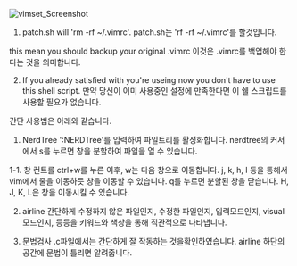 ![vimset_Screenshot](https://github.com/hoysong/songbird_vim/blob/main/example.png)

1. patch.sh will 'rm -rf ~/.vimrc'.
patch.sh는 'rf -rf ~/.vimrc'를 할것입니다.

this mean you should backup your original .vimrc
이것은 .vimrc를 백업해야 한다는 것을 의미합니다.

2. If you already satisfied with you're useing now you don't have to use this shell script.
만약 당신이 이미 사용중인 설정에 만족한다면 이 쉘 스크립드를 사용할 필요가 없습니다.

간단 사용법은 아래와 같습니다.
1. NerdTree
':NERDTree'를 입력하여 파일트리를 활성화합니다.
nerdtree의 커서에서 s를 누르면 창을 분할하여 파일을 열 수 있습니다.

1-1. 창 컨트롤
ctrl+w를 누른 이후,
	w는 다음 창으로 이동합니다.
	j, k, h, l 등을 통해서 vim에서 줄을 이동하듯 창을 이동할 수 있습니다.
	q를 누르면 분할된 창을 닫습니다.
	H, J, K, L은 창을 이동시킬 수 있습니다.

2. airline
간단하게
	수정하지 않은 파일인지,
	수정한 파일인지,
	입력모드인지,
	visual모드인지,
	등등을 키워드와 색상을 통해 직관적으로 나타냅니다.

3. 문법검사
.c파일에서는 간단하게 잘 작동하는 것을확인하였습니다.
airline 하단의 공간에 문법이 틀리면 알려줍니다.

